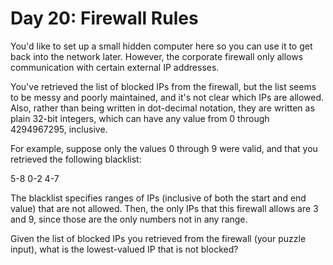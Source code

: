 # Day 20: Firewall Rules

You'd like to set up a small hidden computer here so you can use it to get back into the network later. 
However, the corporate firewall only allows communication with certain external IP addresses.

You've retrieved the list of blocked IPs from the firewall, but the list seems to be messy and poorly maintained, 
and it's not clear which IPs are allowed. 
Also, rather than being written in dot-decimal notation, they are written as plain 32-bit integers, 
which can have any value from 0 through 4294967295, inclusive.

For example, suppose only the values 0 through 9 were valid, and that you retrieved the following blacklist:

5-8
0-2
4-7

The blacklist specifies ranges of IPs (inclusive of both the start and end value) that are not allowed. 
Then, the only IPs that this firewall allows are 3 and 9, since those are the only numbers not in any range.

Given the list of blocked IPs you retrieved from the firewall (your puzzle input), 
what is the lowest-valued IP that is not blocked?
